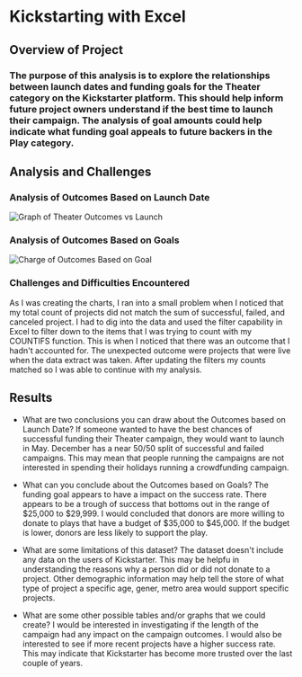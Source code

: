 # Kickstarting with Excel

## Overview of Project

### The purpose of this analysis is to explore the relationships between launch dates and funding goals for the Theater category on the Kickstarter platform. This should help inform future project owners understand if the best time to launch their campaign. The analysis of goal amounts could help indicate what funding goal appeals to future backers in the Play category.

## Analysis and Challenges

### Analysis of Outcomes Based on Launch Date
![Graph of Theater Outcomes vs Launch](../main/resources/Theater_Outcomes_vs_Launch.png)

### Analysis of Outcomes Based on Goals
![Charge of Outcomes Based on Goal](../main/resources/Outcomes_vs_Goals.png)

### Challenges and Difficulties Encountered
As I was creating the charts, I ran into a small problem when I noticed that my total count of projects did not match the sum of successful, failed, and canceled project. I had to dig into the data and used the filter capability in Excel to filter down to the items that I was trying to count with my COUNTIFS function. This is when I noticed that there was an outcome that I hadn't accounted for. The unexpected outcome were projects that were live when the data extract was taken. After updating the filters my counts matched so I was able to continue with my analysis.

## Results

- What are two conclusions you can draw about the Outcomes based on Launch Date?
If someone wanted to have the best chances of successful funding their Theater campaign, they would want to launch in May. December has a near 50/50 split of successful and failed campaigns. This may mean that people running the campaigns are not interested in spending their holidays running a crowdfunding campaign.

- What can you conclude about the Outcomes based on Goals?
The funding goal appears to have a impact on the success rate. There appears to be a trough of success that bottoms out in the range of $25,000 to $29,999. I would concluded that donors are more willing to donate to plays that have a budget of $35,000 to $45,000. If the budget is lower, donors are less likely to support the play.


- What are some limitations of this dataset?
The dataset doesn't include any data on the users of Kickstarter. This may be helpfu in understanding the reasons why a person did or did not donate to a project. Other demographic information may help tell the store of what type of project a specific age, gener, metro area would support specific projects.

- What are some other possible tables and/or graphs that we could create?
I would be interested in investigating if the length of the campaign had any impact on the campaign outcomes. I would also be interested to see if more recent projects have a higher success rate. This may indicate that Kickstarter has become more trusted over the last couple of years.
